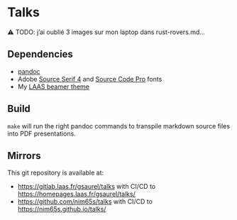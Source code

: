 # Talks

:warning: TODO: j’ai oublié 3 images sur mon laptop dans rust-rovers.md…

## Dependencies

- [pandoc](https://pandoc.org/)
- Adobe [Source Serif 4](https://github.com/adobe-fonts/source-serif) and
  [Source Code Pro](https://github.com/adobe-fonts/source-code-pro) fonts
- My [LAAS beamer theme](https://gitlab.laas.fr/gsaurel/laas-beamer-theme)

## Build

`make` will run the right pandoc commands to transpile markdown source files into PDF presentations.

## Mirrors

This git repository is available at:
- https://gitlab.laas.fr/gsaurel/talks with CI/CD to https://homepages.laas.fr/gsaurel/talks/
- https://github.com/nim65s/talks with CI/CD to https://nim65s.github.io/talks/
